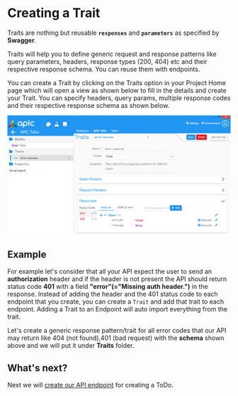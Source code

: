 # Creating a Trait

Traits are nothing but reusable **`responses`** and **`parameters`** as specified by **Swagger**.

Traits will help you to define generic request and response patterns like query parameters, headers, response types \(200, 404\) etc and their respective response schema. You can reuse them with endpoints.

You can create a Trait by clicking on the Traits option in your Project Home page which will open a view as shown below to fill in the details and create your Trait. You can specify headers, query params, multiple response codes and their respective response schema as shown below.

![](../.gitbook/assets/apic-create-trait%20%281%29.PNG)

## Example

For example let's consider that all your API expect the user to send an **authorization** header and if the header is not present the API should return status code **401** with a field **"error"\(="Missing auth header."\)** in the response. Instead of adding the header and the 401 status code to each endpoint that you create, you can create a `Trait` and add that trait to each endpoint. Adding a Trait to an Endpoint will auto import everything from the trait.

Let's create a generic response pattern/trait for all error codes that our API may return like 404 \(not found\),401 \(bad request\) with the **schema** shown above and we will put it under **Traits** folder.

## What's next?

Next we will [create our API endpoint](create-endpoint.md) for creating a ToDo.

